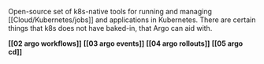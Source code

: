 Open-source set of k8s-native tools for running and managing [[Cloud/Kubernetes/jobs]] and applications in Kubernetes. There are certain things that k8s does not have baked-in, that Argo can aid with. 

**[[02 argo workflows]]**
**[[03 argo events]]**
**[[04 argo rollouts]]**
**[[05 argo cd]]**

